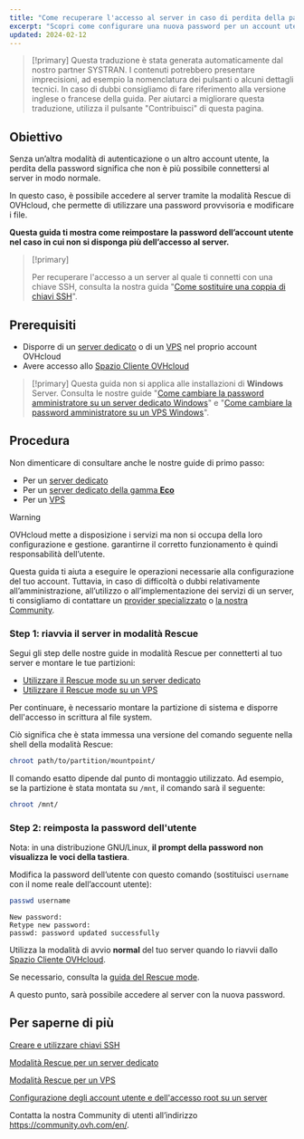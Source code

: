 ```yaml
---
title: "Come recuperare l'accesso al server in caso di perdita della password dell'utente"
excerpt: "Scopri come configurare una nuova password per un account utente su un sistema operativo GNU/Linux in modalità Rescue OVHcloud"
updated: 2024-02-12
---
```



> [!primary]
> Questa traduzione è stata generata automaticamente dal nostro partner SYSTRAN. I contenuti potrebbero presentare imprecisioni, ad esempio la nomenclatura dei pulsanti o alcuni dettagli tecnici. In caso di dubbi consigliamo di fare riferimento alla versione inglese o francese della guida. Per aiutarci a migliorare questa traduzione, utilizza il pulsante "Contribuisci" di questa pagina.
>

## Obiettivo

Senza un’altra modalità di autenticazione o un altro account utente, la perdita della password significa che non è più possibile connettersi al server in modo normale.

In questo caso, è possibile accedere al server tramite la modalità Rescue di OVHcloud, che permette di utilizzare una password provvisoria e modificare i file.

**Questa guida ti mostra come reimpostare la password dell’account utente nel caso in cui non si disponga più dell’accesso al server.**

> [!primary]
>
> Per recuperare l'accesso a un server al quale ti connetti con una chiave SSH, consulta la nostra guida "[Come sostituire una coppia di chiavi SSH](/pages/bare_metal_cloud/dedicated_servers/replacing-lost-ssh-key)".
>

## Prerequisiti

- Disporre di un [server dedicato](https://www.ovhcloud.com/it/bare-metal/) o di un [VPS](https://www.ovhcloud.com/it/vps/) nel proprio account OVHcloud
- Avere accesso allo [Spazio Cliente OVHcloud](https://www.ovh.com/auth/?action=gotomanager&from=https://www.ovh.it/&ovhSubsidiary=it)

> [!primary]
> Questa guida non si applica alle installazioni di **Windows** Server. Consulta le nostre guide "[Come cambiare la password amministratore su un server dedicato Windows](/pages/bare_metal_cloud/dedicated_servers/changing-admin-password-on-windows)" e "[Come cambiare la password amministratore su un VPS Windows](/pages/virtual_private_servers/resetting_a_windows_password)".
>

## Procedura

Non dimenticare di consultare anche le nostre guide di primo passo:

- Per un [server dedicato](/pages/bare_metal_cloud/dedicated_servers/getting-started-with-dedicated-server)
- Per un [server dedicato della gamma **Eco**](/pages/bare_metal_cloud/dedicated_servers/getting-started-with-dedicated-server-eco)
- Per un [VPS](/pages/bare_metal_cloud/virtual_private_servers/starting_with_a_vps)

> [!warning]
>
> OVHcloud mette a disposizione i servizi ma non si occupa della loro configurazione e gestione. garantirne il corretto funzionamento è quindi responsabilità dell’utente.
>
> Questa guida ti aiuta a eseguire le operazioni necessarie alla configurazione del tuo account. Tuttavia, in caso di difficoltà o dubbi relativamente all’amministrazione, all’utilizzo o all’implementazione dei servizi di un server, ti consigliamo di contattare un [provider specializzato](https://partner.ovhcloud.com/it/directory/) o [la nostra Community](https://community.ovh.com/en/).
>

<a name="step1"></a>

### Step 1: riavvia il server in modalità Rescue

Segui gli step delle nostre guide in modalità Rescue per connetterti al tuo server e montare le tue partizioni:

- [Utilizzare il Rescue mode su un server dedicato](/pages/bare_metal_cloud/dedicated_servers/rescue_mode)
- [Utilizzare il Rescue mode su un VPS](/pages/bare_metal_cloud/virtual_private_servers/rescue)

Per continuare, è necessario montare la partizione di sistema e disporre dell'accesso in scrittura al file system.

Ciò significa che è stata immessa una versione del comando seguente nella shell della modalità Rescue:

```bash
chroot path/to/partition/mountpoint/
```

Il comando esatto dipende dal punto di montaggio utilizzato. Ad esempio, se la partizione è stata montata su `/mnt`, il comando sarà il seguente:

```bash
chroot /mnt/
```

### Step 2: reimposta la password dell'utente

Nota: in una distribuzione GNU/Linux, **il prompt della password non visualizza le voci della tastiera**.

Modifica la password dell’utente con questo comando (sostituisci `username` con il nome reale dell’account utente):

```bash
passwd username
```

```text
New password: 
Retype new password:
passwd: password updated successfully
```

Utilizza la modalità di avvio **normal** del tuo server quando lo riavvii dallo [Spazio Cliente OVHcloud](https://www.ovh.com/auth/?action=gotomanager&from=https://www.ovh.it/&ovhSubsidiary=it).

Se necessario, consulta la [guida del Rescue mode](#step1).

A questo punto, sarà possibile accedere al server con la nuova password.


## Per saperne di più

[Creare e utilizzare chiavi SSH](/pages/bare_metal_cloud/creating-ssh-keys-dedicated)

[Modalità Rescue per un server dedicato](/pages/bare_metal_cloud/dedicated_servers/rescue_mode)

[Modalità Rescue per un VPS](/pages/bare_metal_cloud/virtual_private_servers/rescue)

[Configurazione degli account utente e dell'accesso root su un server](/pages/bare_metal_cloud/dedicated_servers/changing_root_password_linux_ds)

Contatta la nostra Community di utenti all’indirizzo <https://community.ovh.com/en/>.